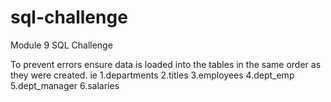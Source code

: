 # sql-challenge
Module 9 SQL Challenge

To prevent errors ensure data is loaded into the tables
in the same order as they were created. ie
1.departments
2.titles
3.employees
4.dept_emp
5.dept_manager
6.salaries
